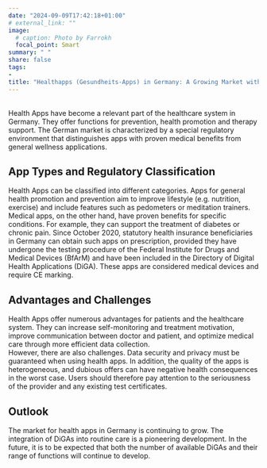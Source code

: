 ```yaml
---
date: "2024-09-09T17:42:18+01:00"
# external_link: ""
image:
  # caption: Photo by Farrokh
  focal_point: Smart
summary: " "
share: false
tags:
- 
title: "Healthapps (Gesundheits-Apps) in Germany: A Growing Market with Regulatory Specifics"
---
```

<br />
Health Apps have become a relevant part of the healthcare system in Germany. They offer functions for prevention, health promotion and therapy support. The German market is characterized by a special regulatory environment that distinguishes apps with proven medical benefits from general wellness applications.<br />

## App Types and Regulatory Classification<br />
Health Apps can be classified into different categories. Apps for general health promotion and prevention aim to improve lifestyle (e.g. nutrition, exercise) and include features such as pedometers or meditation trainers.<br />
Medical apps, on the other hand, have proven benefits for specific conditions. For example, they can support the treatment of diabetes or chronic pain. Since October 2020, statutory health insurance beneficiaries in Germany can obtain such apps on prescription, provided they have undergone the testing procedure of the Federal Institute for Drugs and Medical Devices (BfArM) and have been included in the Directory of Digital Health Applications (DiGA). These apps are considered medical devices and require CE marking.<br />

## Advantages and Challenges<br />
Health Apps offer numerous advantages for patients and the healthcare system. They can increase self-monitoring and treatment motivation, improve communication between doctor and patient, and optimize medical care through more efficient data collection.<br />
However, there are also challenges. Data security and privacy must be guaranteed when using health apps. In addition, the quality of the apps is heterogeneous, and dubious offers can have negative health consequences in the worst case. Users should therefore pay attention to the seriousness of the provider and any existing test certificates.<br />

## Outlook<br />
The market for health apps in Germany is continuing to grow. The integration of DiGAs into routine care is a pioneering development. In the future, it is to be expected that both the number of available DiGAs and their range of functions will continue to develop.

<!---dummy comment to unindent the next line)-->